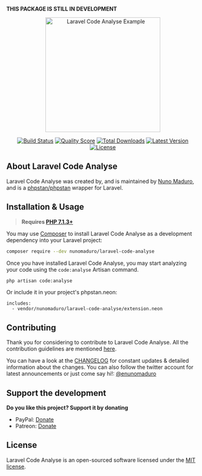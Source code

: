 **THIS PACKAGE IS STILL IN DEVELOPMENT**

<p align="center">
    <img src="https://raw.githubusercontent.com/nunomaduro/laravel-code-analyse/master/docs/example.png" alt="Laravel Code Analyse Example" height="300">
</p>

<p align="center">
  <a href="https://travis-ci.org/nunomaduro/laravel-code-analyse"><img src="https://img.shields.io/travis/nunomaduro/laravel-code-analyse/master.svg" alt="Build Status"></img></a>
  <a href="https://scrutinizer-ci.com/g/nunomaduro/laravel-code-analyse"><img src="https://img.shields.io/scrutinizer/g/nunomaduro/laravel-code-analyse.svg" alt="Quality Score"></img></a>
  <a href="https://packagist.org/packages/nunomaduro/laravel-code-analyse"><img src="https://poser.pugx.org/nunomaduro/laravel-code-analyse/d/total.svg" alt="Total Downloads"></a>
  <a href="https://packagist.org/packages/nunomaduro/laravel-code-analyse"><img src="https://poser.pugx.org/nunomaduro/laravel-code-analyse/v/stable.svg" alt="Latest Version"></a>
  <a href="https://packagist.org/packages/nunomaduro/laravel-code-analyse"><img src="https://poser.pugx.org/nunomaduro/laravel-code-analyse/license.svg" alt="License"></a>
</p>

## About Laravel Code Analyse

Laravel Code Analyse was created by, and is maintained by [Nuno Maduro](https://github.com/nunomaduro), and is a [phpstan/phpstan](https://github.com/phpstan/phpstan) wrapper for Laravel.

## Installation & Usage

> **Requires [PHP 7.1.3+](https://php.net/releases/)**

You may use [Composer](https://getcomposer.org) to install Laravel Code Analyse as a development dependency into your Laravel project:
```bash
composer require --dev nunomaduro/laravel-code-analyse
```

Once you have installed Laravel Code Analyse, you may start analyzing your code using the `code:analyse` Artisan command.
```bash
php artisan code:analyse
```

Or include it in your project's phpstan.neon:
```
includes:
  - vendor/nunomaduro/laravel-code-analyse/extension.neon
```

## Contributing

Thank you for considering to contribute to Laravel Code Analyse. All the contribution guidelines are mentioned [here](CONTRIBUTING.md).

You can have a look at the [CHANGELOG](CHANGELOG.md) for constant updates & detailed information about the changes. You can also follow the twitter account for latest announcements or just come say hi!: [@enunomaduro](https://twitter.com/enunomaduro)

## Support the development
**Do you like this project? Support it by donating**

- PayPal: [Donate](https://www.paypal.com/cgi-bin/webscr?cmd=_s-xclick&hosted_button_id=66BYDWAT92N6L)
- Patreon: [Donate](https://www.patreon.com/nunomaduro)

## License

Laravel Code Analyse is an open-sourced software licensed under the [MIT license](LICENSE.md).

